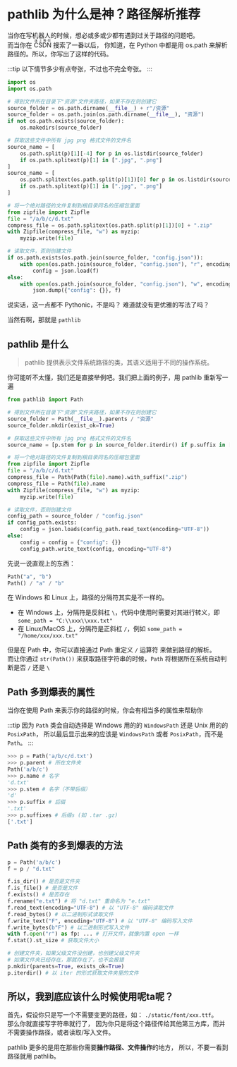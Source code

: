 # pathlib 为什么是神？路径解析推荐

当你在写机器人的时候，想必或多或少都有遇到过关于路径的问题吧。  
而当你在 <ruby>CSDN<rp>(</rp><rt>床上等你</rt><rp>)</rp></ruby> 搜索了一番以后，
你知道，在 Python 中都是用 os.path 来解析路径的。所以，你写出了这样的代码。

:::tip
以下情节多少有点夸张，不过也不完全夸张。
:::

```python
import os
import os.path

# 得到文件所在目录下"资源"文件夹路径，如果不存在则创建它
source_folder = os.path.dirname(__file__) + r"/资源"
source_folder = os.path.join(os.path.dirname(__file__), "资源")
if not os.path.exists(source_folder):
    os.makedirs(source_folder)

# 获取这些文件中所有 jpg png 格式文件的文件名
source_name = [
    os.path.split(p)[1][-4] for p in os.listdir(source_folder)
    if os.path.splitext(p)[1] in [".jpg", ".png"]
]
source_name = [
    os.path.splitext(os.path.split(p)[1])[0] for p in os.listdir(source_folder)
    if os.path.splitext(p)[1] in [".jpg", ".png"]
]

# 将一个绝对路径的文件复制到根目录同名的压缩包里面
from zipfile import Zipfle
file = "/a/b/c/d.txt"
compress_file = os.path.splitext(os.path.split(p)[1])[0] + ".zip"
with Zipfile(compress_file, "w") as myzip:
    myzip.write(file)

# 读取文件，否则创建文件
if os.path.exists(os.path.join(source_folder, "config.json")):
    with open(os.path.join(source_folder, "config.json"), "r", encoding="UTF-8") as f:
        config = json.load(f)
else:
    with open(os.path.join(source_folder, "config.json"), "w", encoding="UTF-8") as f:
        json.dump({"config": {}}, f)
```

说实话，这一点都不 Pythonic，不是吗？
难道就没有更优雅的写法了吗？

当然有啊，那就是 `pathlib`

## pathlib 是什么

> pathlib 提供表示文件系统路径的类，其语义适用于不同的操作系统。

你可能听不太懂，我们还是直接举例吧。我们把上面的例子，用 pathlib 重新写一遍

```python
from pathlib import Path

# 得到文件所在目录下"资源"文件夹路径，如果不存在则创建它
source_folder = Path(__file__).parents / "资源"
source_folder.mkdir(exist_ok=True)

# 获取这些文件中所有 jpg png 格式文件的文件名
source_name = [p.stem for p in source_folder.iterdir() if p.suffix in [".jpg", ".jpeg", ".png"]]

# 将一个绝对路径的文件复制到根目录同名的压缩包里面
from zipfile import Zipfle
file = "/a/b/c/d.txt"
compress_file = Path(Path(file).name).with_suffix(".zip")
compress_file = Path(file).name
with Zipfile(compress_file, "w") as myzip:
    myzip.write(file)

# 读取文件，否则创建文件
config_path = source_folder / "config.json"
if config_path.exists:
    config = json.loads(config_path.read_text(encoding="UTF-8"))
else:
    config = config = {"config": {}}
    config_path.write_text(config, encoding="UTF-8")
```

先说一说直观上的东西：

```python
Path("a", "b")
Path() / "a" / "b"
```

在 Windows 和 Linux 上，路径的分隔符其实是不一样的。

- 在 Windows 上，分隔符是反斜杠 `\`，代码中使用时需要对其进行转义，即`some_path = "C:\\xxx\\xxx.txt"`
- 在 Linux/MacOS 上，分隔符是正斜杠 `/`，例如 `some_path = "/home/xxx/xxx.txt"`

但是在 Path 中，你可以直接通过 Path 重定义 `/` 运算符 来做到路径的解析。  
而让你通过 `str(Path())` 来获取路径字符串的时候，`Path` 将根据所在系统自动判断是否 `/` 还是 `\`

## Path 多到爆表的属性

当你在使用 Path 来表示你的路径的时候，你会有相当多的属性来帮助你

:::tip
因为 `Path` 类会自动选择是 Windows 用的的 `WindowsPath` 还是 Unix 用的的 `PosixPath`，
所以最后显示出来的应该是 `WindowsPath` 或者 `PosixPath`，而不是 `Path`。
:::

```python
>>> p = Path('a/b/c/d.txt')
>>> p.parent # 所在文件夹
Path('a/b/c')
>>> p.name # 名字
'd.txt'
>>> p.stem # 名字（不带后缀）
'd'
>>> p.suffix # 后缀
'.txt'
>>> p.suffixes # 后缀s (如 .tar .gz)
['.txt']
```

## Path 类有的多到爆表的方法

```python
p = Path('a/b/c')
f = p / "d.txt"

f.is_dir() # 是否是文件夹
f.is_file() # 是否是文件
f.exists() # 是否存在
f.rename("e.txt") # 将 "d.txt" 重命名为 "e.txt"
f.read_text(encoding="UTF-8") # 以 "UTF-8" 编码读取文件
f.read_bytes() # 以二进制形式读取文件
f.write_text("F", encoding="UTF-8") # 以 "UTF-8" 编码写入文件
f.write_bytes(b"F") # 以二进制形式写入文件
with f.open("r") as fp: ... # 打开文件，就像内置 open 一样
f.stat().st_size # 获取文件大小

# 创建文件夹，如果父级文件没创建，也创建父级文件夹
# 如果文件夹已经存在，那就存在了，也不会报错
p.mkdir(parents=True, exists_ok=True)
p.iterdir() # 以 iter 的形式获取文件夹里的文件


```

## 所以，我到底应该什么时候使用呢ta呢？

首先，假设你只是写一个不需要变更的路径，如： `./static/font/xxx.ttf`。  
那么你就直接写字符串就行了，
因为你只是将这个路径传给其他第三方库，而并不需要操作路径，或者读取/写入文件。

pathlib 更多的是用在那些你需要**操作路径、文件操作**的地方，
所以，不要一看到路径就用 pathlib。
